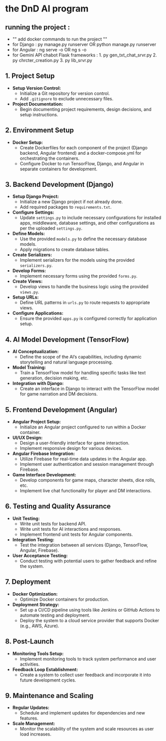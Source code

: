 # the DnD AI program 

## running the project : 
- "" add docker commands to run the project "" 
- for Django : py manage.py runserver OR python manage.py runserver
- for Angular : ng serve -o OR ng s -o 
- for Gemini API chabot Flask frameworks : 1. py gen_txt_chat_srvr.py
                                           2. py chrcter_creation.py
                                           3. py lib_srvr.py

## 1. Project Setup
- **Setup Version Control:**
  - Initialize a Git repository for version control.
  - Add `.gitignore` to exclude unnecessary files.
- **Project Documentation:**
  - Begin documenting project requirements, design decisions, and setup instructions.

## 2. Environment Setup
- **Docker Setup:**
  - Create Dockerfiles for each component of the project (Django backend, Angular frontend) and a docker-compose.yml for orchestrating the containers.
  - Configure Docker to run TensorFlow, Django, and Angular in separate containers for development.

## 3. Backend Development (Django)
- **Setup Django Project:**
  - Initialize a new Django project if not already done.
  - Add required packages to `requirements.txt`.
- **Configure Settings:**
  - Update `settings.py` to include necessary configurations for installed apps, middleware, database settings, and other configurations as per the uploaded `settings.py`.
- **Define Models:**
  - Use the provided `models.py` to define the necessary database models.
  - Apply migrations to create database tables.
- **Create Serializers:**
  - Implement serializers for the models using the provided `serializers.py`.
- **Develop Forms:**
  - Implement necessary forms using the provided `forms.py`.
- **Create Views:**
  - Develop views to handle the business logic using the provided `views.py`.
- **Setup URLs:**
  - Define URL patterns in `urls.py` to route requests to appropriate views.
- **Configure Applications:**
  - Ensure the provided `apps.py` is configured correctly for application setup.

## 4. AI Model Development (TensorFlow)
- **AI Conceptualization:**
  - Define the scope of the AI’s capabilities, including dynamic storytelling and natural language processing.
- **Model Training:**
  - Train a TensorFlow model for handling specific tasks like text generation, decision making, etc.
- **Integration with Django:**
  - Create an interface in Django to interact with the TensorFlow model for game narration and DM decisions.

## 5. Frontend Development (Angular)
- **Angular Project Setup:**
  - Initialize an Angular project configured to run within a Docker container.
- **UI/UX Design:**
  - Design a user-friendly interface for game interaction.
  - Implement responsive design for various devices.
- **Angular Firebase Integration:**
  - Utilize Firebase for real-time data updates in the Angular app.
  - Implement user authentication and session management through Firebase.
- **Game Interface Development:**
  - Develop components for game maps, character sheets, dice rolls, etc.
  - Implement live chat functionality for player and DM interactions.

## 6. Testing and Quality Assurance
- **Unit Testing:**
  - Write unit tests for backend API.
  - Write unit tests for AI interactions and responses.
  - Implement frontend unit tests for Angular components.
- **Integration Testing:**
  - Test the integration between all services (Django, TensorFlow, Angular, Firebase).
- **User Acceptance Testing:**
  - Conduct testing with potential users to gather feedback and refine the system.

## 7. Deployment
- **Docker Optimization:**
  - Optimize Docker containers for production.
- **Deployment Strategy:**
  - Set up a CI/CD pipeline using tools like Jenkins or GitHub Actions to automate testing and deployment.
  - Deploy the system to a cloud service provider that supports Docker (e.g., AWS, Azure).

## 8. Post-Launch
- **Monitoring Tools Setup:**
  - Implement monitoring tools to track system performance and user activities.
- **Feedback Loop Establishment:**
  - Create a system to collect user feedback and incorporate it into future development cycles.

## 9. Maintenance and Scaling
- **Regular Updates:**
  - Schedule and implement updates for dependencies and new features.
- **Scale Management:**
  - Monitor the scalability of the system and scale resources as user load increases.

